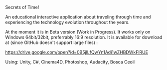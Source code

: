 Secrets of Time!

An educational interactive application about traveling through time and experiencing the technology evolution throughout the years.

At the moment it is in Beta version (Work in Progress).
It works only on Windows 64bit/32bit, preferrably 16:9 resolution.
It is available for download at (since GitHub doesn't support large files) :

https://drive.google.com/open?id=0B5jlLfQwYn1Adi1wZHBDWkFlRUE 

Using: Unity, C#, Cinema4D,  Photoshop, Audacity, Bosca Ceoil
